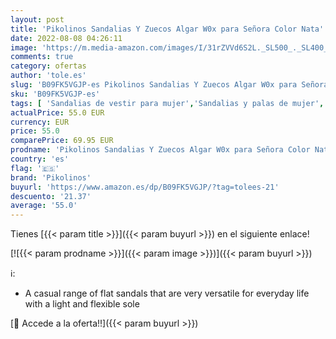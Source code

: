 ```yaml
---
layout: post
title: 'Pikolinos Sandalias Y Zuecos Algar W0x para Señora Color Nata'
date: 2022-08-08 04:26:11
image: 'https://m.media-amazon.com/images/I/31rZVVd6S2L._SL500_._SL400_.jpg'
comments: true
category: ofertas
author: 'tole.es'
slug: 'B09FK5VGJP-es Pikolinos Sandalias Y Zuecos Algar W0x para Señora Color Nata'
sku: 'B09FK5VGJP-es'
tags: [ 'Sandalias de vestir para mujer','Sandalias y palas de mujer','Zapatos','Zapatos para mujer','Zapatos y complementos','pikolinos','zuecos','🇪🇸', ]
actualPrice: 55.0 EUR
currency: EUR
price: 55.0
comparePrice: 69.95 EUR
prodname: 'Pikolinos Sandalias Y Zuecos Algar W0x para Señora Color Nata'
country: 'es'
flag: '🇪🇸'
brand: 'Pikolinos'
buyurl: 'https://www.amazon.es/dp/B09FK5VGJP/?tag=tolees-21'
descuento: '21.37'
average: '55.0'
---
```


Tienes [{{< param title >}}]({{< param buyurl >}}) en el siguiente enlace!

[![{{< param prodname >}}]({{< param image >}})]({{< param buyurl >}})

ℹ️:

- A casual range of flat sandals that are very versatile for everyday life with a light and flexible sole

[🛒 Accede a la oferta!!]({{< param buyurl >}})
